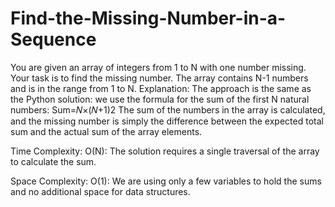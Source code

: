 # Find-the-Missing-Number-in-a-Sequence
You are given an array of integers from 1 to N with one number missing. Your task is to find the missing number. The array contains N-1 numbers and is in the range from 1 to N.
Explanation:
The approach is the same as the Python solution: we use the formula for the sum of the first N natural numbers:
Sum=𝑁×(𝑁+1)2 
The sum of the numbers in the array is calculated, and the missing number is simply the difference between the expected total sum and the actual sum of the array elements.

Time Complexity:
O(N): The solution requires a single traversal of the array to calculate the sum.

Space Complexity:
O(1): We are using only a few variables to hold the sums and no additional space for data structures.

